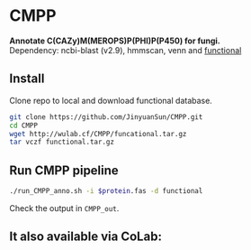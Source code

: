 # CMPP
**Annotate C(CAZy)M(MEROPS)P(PHI)P(P450) for fungi.**  
Dependency: ncbi-blast (v2.9), hmmscan, venn and [functional](http://wulab.cf/CMPP/funcational.tar.gz)
## Install
Clone repo to local and download functional database.  
```bash
git clone https://github.com/JinyuanSun/CMPP.git
cd CMPP
wget http://wulab.cf/CMPP/funcational.tar.gz
tar vczf functional.tar.gz
```
## Run CMPP pipeline
```bash
./run_CMPP_anno.sh -i $protein.fas -d functional
```
Check the output in `CMPP_out`.

## It also available via CoLab: 
